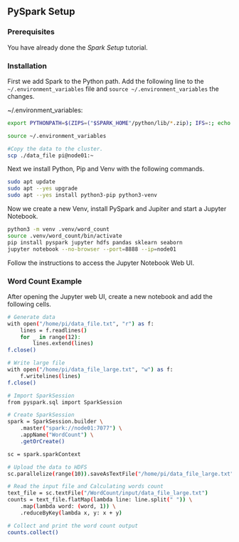 ## PySpark Setup

### Prerequisites

You have already done the *Spark Setup* tutorial.

### Installation

First we add Spark to the Python path. Add the following line to the `~/.environment_variables` file and `source ~/.environment_variables` the changes.

~/.environment_variables:

```bash
export PYTHONPATH=$(ZIPS=("$SPARK_HOME"/python/lib/*.zip); IFS=:; echo "${ZIPS[*]}"):$PYTHONPATH
```

```bash
source ~/.environment_variables
```

```bash
#Copy the data to the cluster.
scp ./data_file pi@node01:~
```

Next we install Python, Pip and Venv with the following commands.

```bash
sudo apt update
sudo apt --yes upgrade
sudo apt --yes install python3-pip python3-venv
```

Now we create a new Venv, install PySpark and Jupiter and start a Jupyter Notebook.

```bash
python3 -m venv .venv/word_count
source .venv/word_count/bin/activate
pip install pyspark jupyter hdfs pandas sklearn seaborn
jupyter notebook --no-browser --port=8888 --ip=node01
```

Follow the instructions to access the Jupyter Notebook Web UI.

### Word Count Example

After opening the Jupyter web UI, create a new notebook and add the following cells.

```bash
# Generate data  
with open("/home/pi/data_file.txt", "r") as f:
    lines = f.readlines()
    for _ in range(12):
        lines.extend(lines)
f.close()
```
```bash
# Write large file
with open("/home/pi/data_file_large.txt", "w") as f:
    f.writelines(lines)
f.close()
```

```bash
# Import SparkSession
from pyspark.sql import SparkSession

# Create SparkSession
spark = SparkSession.builder \
    .master("spark://node01:7077") \
    .appName("WordCount") \
    .getOrCreate()

sc = spark.sparkContext

# Upload the data to HDFS
sc.parallelize(range(10)).saveAsTextFile("/home/pi/data_file_large.txt")

# Read the input file and Calculating words count
text_file = sc.textFile("/WordCount/input/data_file_large.txt")
counts = text_file.flatMap(lambda line: line.split(" ")) \
    .map(lambda word: (word, 1)) \
    .reduceByKey(lambda x, y: x + y)

# Collect and print the word count output
counts.collect()
```
